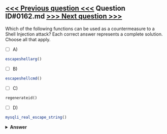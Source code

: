 [<<< Previous question <<<](0161.md)   Question ID#0162.md   [>>> Next question >>>](0163.md)
---

Which of the following functions can be used as a countermeasure to a Shell Injection attack? Each correct answer represents a complete solution. Choose all that apply.

- [ ] A)
```php
escapeshellarg()
```

- [ ] B)
```php
escapeshellcmd()
```

- [ ] C)
```php
regenerateid()
```

- [ ] D)
```php
mysqli_real_escape_string()
```


<details><summary><b>Answer</b></summary>
<p>
  Answer: <strong>A, B</strong>
</p>
</details>
